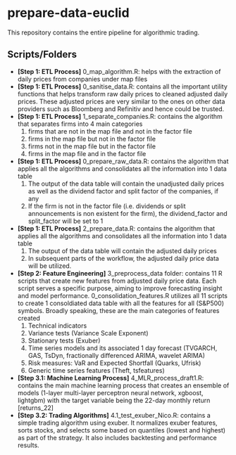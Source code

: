 # prepare-data-euclid

This repository contains the entire pipeline for algorithmic trading.

## Scripts/Folders

- **[Step 1: ETL Process]** 0_map_algorithm.R: helps with the extraction of daily prices from companies under map files
- **[Step 1: ETL Process]** 0_sanitise_data.R: contains all the important utility functions that helps transform raw daily prices to cleaned adjusted daily prices. These adjusted prices are very similar to the ones on other data providers such as Bloomberg and Refinitiv and hence could be trusted.
- **[Step 1: ETL Process]** 1_separate_companies.R: contains the algorithm that separates firms into 4 main categories
  1. firms that are not in the map file and not in the factor file
  2. firms in the map file but not in the factor file
  3. firms not in the map file but in the factor file
  4. firms in the map file and in the factor file
- **[Step 1: ETL Process]** 0_prepare_raw_data.R: contains the algorithm that applies all the algorithms and consolidates all the information into 1 data table
  1. The output of the data table will contain the unadjusted daily prices as well as the dividend factor and split factor of the companies, if any
  2. If the firm is not in the factor file (i.e. dividends or split announcements is non existent for the firm), the dividend_factor and split_factor will be set to 1
- **[Step 1: ETL Process]** 2_prepare_data.R: contains the algorithm that applies all the algorithms and consolidates all the information into 1 data table
  1. The output of the data table will contain the adjusted daily prices
  2. In subsequent parts of the workflow, the adjusted daily price data will be utilized.
- **[Step 2: Feature Engineering]** 3_preprocess_data folder: contains 11 R scripts that create new features from adjusted daily price data. Each script serves a specific purpose, aiming to improve forecasting insight and model performance. 0_consolidation_features.R utilizes all 11 scripts to create 1 consoldiated data table with all the features for all (S&P500) symbols. Broadly speaking, these are the main categories of features created
  1. Technical indicators
  2. Variance tests (Variance Scale Exponent)
  3. Stationary tests (Exuber)
  4. Time series models and its associated 1 day forecast (TVGARCH, GAS, TsDyn, fractionally differenced ARIMA, wavelet ARIMA)
  5. Risk measures: VaR and Expected Shortfall (Quarks, Ufrisk)
  6. Generic time series features (Theft, tsfeatures)
- **[Step 3.1: Machine Learning Process]** 4_MLR_process_draft1.R: contains the main machine learning process that creates an ensemble of models (1-layer multi-layer perceptron neural network, xgboost, lightgbm) with the target variable being the 22-day monthly return [returns_22]
- **[Step 3.2: Trading Algorithms]** 4.1_test_exuber_Nico.R: contains a simple trading algorithm using exuber. It normalizes exuber features, sorts stocks, and selects some based on quantiles (lowest and highest) as part of the strategy. It also includes backtesting and performance results.
